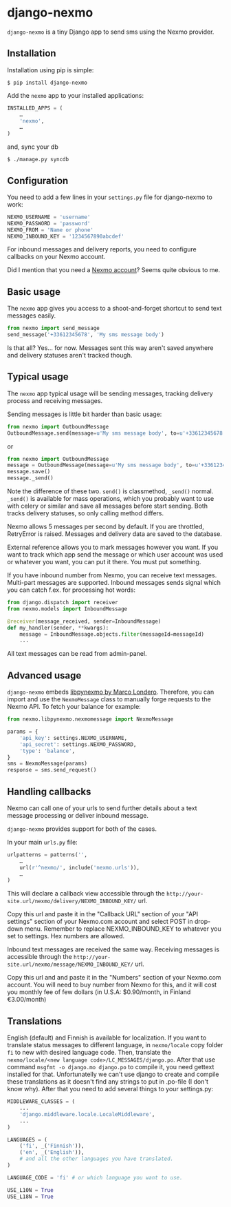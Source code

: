 # django-nexmo

`django-nexmo` is a tiny Django app to send sms using the Nexmo provider.

## Installation

Installation using pip is simple:

    $ pip install django-nexmo

Add the `nexmo` app to your installed applications:

```python
INSTALLED_APPS = (
    …
    'nexmo',
    …
)
```

and, sync your db
    
    $ ./manage.py syncdb

## Configuration

You need to add a few lines in your `settings.py` file for django-nexmo to work:

```python
NEXMO_USERNAME = 'username'
NEXMO_PASSWORD = 'password'
NEXMO_FROM = 'Name or phone'
NEXMO_INBOUND_KEY = '1234567890abcdef'
```

For inbound messages and delivery reports, you need to configure callbacks on your Nexmo account.

Did I mention that you need a [Nexmo account](https://www.nexmo.com/)?
Seems quite obvious to me.


## Basic usage

The `nexmo` app gives you access to a shoot-and-forget shortcut to send text messages easily.

```python
from nexmo import send_message
send_message('+33612345678', 'My sms message body')
```

Is that all? Yes… for now. Messages sent this way aren't saved anywhere and delivery statuses aren't tracked though.

## Typical usage

The `nexmo` app typical usage will be sending messages, tracking delivery process and receiving messages.

Sending messages is little bit harder than basic usage:

```python
from nexmo import OutboundMessage
OutboundMessage.send(message=u'My sms message body', to=u'+33612345678', external_reference=u'test')
```
    
or

```python
from nexmo import OutboundMessage
message = OutboundMessage(message=u'My sms message body', to=u'+33612345678', external_reference=u'test')   
message.save()
message._send()
```

Note the difference of these two. `send()` is classmethod, `_send()` normal. `_send()` is available for mass operations,
which you probably want to use with celery or similar and save all messages before start sending. Both tracks delivery
statuses, so only calling method differs.

Nexmo allows 5 messages per second by default. If you are throttled, RetryError is raised. Messages and delivery data 
are saved to the database.

External reference allows you to mark messages however you want. If you want to track which app send the message
or which user account was used or whatever you want, you can put it there. You must put something.

If you have inbound number from Nexmo, you can receive text messages. Multi-part messages are supported. Inbound
messages sends signal which you can catch f.ex. for processing hot words:

```python
from django.dispatch import receiver
from nexmo.models import InboundMessage

@receiver(message_received, sender=InboundMessage)
def my_handler(sender, **kwargs):
    message = InboundMessage.objects.filter(messageId=messageId)
    ...
```

All text messages can be read from admin-panel.

## Advanced usage

`django-nexmo` embeds [libpynexmo by Marco Londero](https://github.com/marcuz/libpynexmo).
Therefore, you can import and use the `NexmoMessage` class to manually forge
requests to the Nexmo API. To fetch your balance for example:

```python
from nexmo.libpynexmo.nexmomessage import NexmoMessage

params = {
    'api_key': settings.NEXMO_USERNAME,
    'api_secret': settings.NEXMO_PASSWORD,
    'type': 'balance',
}
sms = NexmoMessage(params)
response = sms.send_request()
```


## Handling callbacks

Nexmo can call one of your urls to send further details about a text message processing or deliver inbound message.

`django-nexmo` provides support for both of the cases.

In your main `urls.py` file:

```python
urlpatterns = patterns('',
    …
    url(r'^nexmo/', include('nexmo.urls')),
    …
)
```

This will declare a callback view accessible through the
`http://your-site.url/nexmo/delivery/NEXMO_INBOUND_KEY/` url.

Copy this url and paste it in the "Callback URL" section of your "API settings"
section of your Nexmo.com account and select POST in drop-down menu. Remember to replace NEXMO_INBOUND_KEY to whatever
you set to settings. Hex numbers are allowed.

Inbound text messages are received the same way. Receiving messages is accessible through the
`http://your-site.url/nexmo/message/NEXMO_INBOUND_KEY/` url.

Copy this url and and paste it in the "Numbers" section of your Nexmo.com account. You will need to buy number
from Nexmo for this, and it will cost you monthly fee of few dollars (in U.S.A: $0.90/month, in Finland €3.00/month)

## Translations

English (default) and Finnish is available for localization. If you want to translate status messages to different language, in `nexmo/locale`
copy folder `fi` to new with desired language code. Then, translate the `nexmo/locale/<new language code>/LC_MESSAGES/django.po`. After that
use command `msgfmt -o django.mo django.po` to compile it, you need gettext installed for that. Unfortunatelly we can't use django to create
and compile these translations as it doesn't find any strings to put in .po-file (I don't know why). After that you need to add several things
to your settings.py:

```python
MIDDLEWARE_CLASSES = (
    ...
    'django.middleware.locale.LocaleMiddleware',
    ...
)

LANGUAGES = (
    ('fi', _('Finnish')),
    ('en', _('English')),
    # and all the other languages you have translated.
)

LANGUAGE_CODE = 'fi' # or which language you want to use.

USE_L10N = True
USE_L18N = True
```
